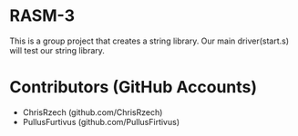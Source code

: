 # RASM-3
This is a group project that creates a string library. Our main driver(start.s)  will test our string library.

# Contributors (GitHub Accounts)
- ChrisRzech (github.com/ChrisRzech)
- PullusFurtivus (github.com/PullusFirtivus)

